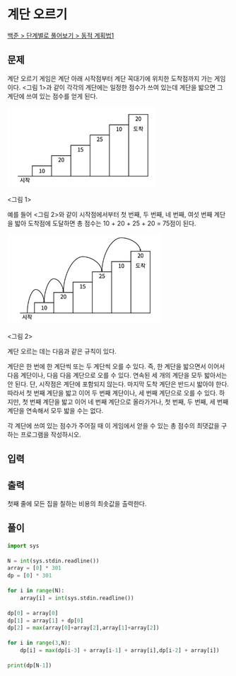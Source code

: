 # 계단 오르기

[백준 > 단계별로 풀어보기 > 동적 계획법1](https://www.acmicpc.net/problem/2579)

## 문제

계단 오르기 게임은 계단 아래 시작점부터 계단 꼭대기에 위치한 도착점까지 가는 게임이다. <그림 1>과 같이 각각의 계단에는 일정한 점수가 쓰여 있는데 계단을 밟으면 그 계단에 쓰여 있는 점수를 얻게 된다.

![Alt text](image.png)

<그림 1>

예를 들어 <그림 2>와 같이 시작점에서부터 첫 번째, 두 번째, 네 번째, 여섯 번째 계단을 밟아 도착점에 도달하면 총 점수는 10 + 20 + 25 + 20 = 75점이 된다.

![Alt text](image-1.png)

<그림 2>

계단 오르는 데는 다음과 같은 규칙이 있다.

계단은 한 번에 한 계단씩 또는 두 계단씩 오를 수 있다. 즉, 한 계단을 밟으면서 이어서 다음 계단이나, 다음 다음 계단으로 오를 수 있다.
연속된 세 개의 계단을 모두 밟아서는 안 된다. 단, 시작점은 계단에 포함되지 않는다.
마지막 도착 계단은 반드시 밟아야 한다.
따라서 첫 번째 계단을 밟고 이어 두 번째 계단이나, 세 번째 계단으로 오를 수 있다. 하지만, 첫 번째 계단을 밟고 이어 네 번째 계단으로 올라가거나, 첫 번째, 두 번째, 세 번째 계단을 연속해서 모두 밟을 수는 없다.

각 계단에 쓰여 있는 점수가 주어질 때 이 게임에서 얻을 수 있는 총 점수의 최댓값을 구하는 프로그램을 작성하시오.

## 입력

## 출력

첫째 줄에 모든 집을 칠하는 비용의 최솟값을 출력한다.

## 풀이

```python
import sys

N = int(sys.stdin.readline())
array = [0] * 301
dp = [0] * 301

for i in range(N):
    array[i] = int(sys.stdin.readline())

dp[0] = array[0]
dp[1] = array[1] + dp[0]
dp[2] = max(array[0]+array[2],array[1]+array[2])

for i in range(3,N):
    dp[i] = max(dp[i-3] + array[i-1] + array[i],dp[i-2] + array[i])

print(dp[N-1])
```
